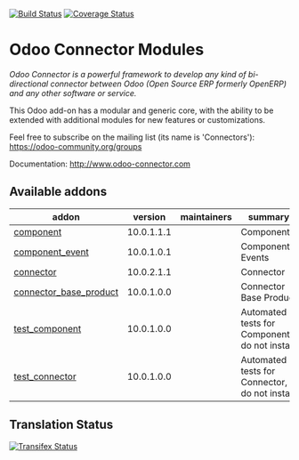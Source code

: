 [![Build Status](https://travis-ci.org/OCA/connector.svg?branch=10.0)](https://travis-ci.org/OCA/connector)
[![Coverage Status](https://coveralls.io/repos/OCA/connector/badge.png?branch=10.0)](https://coveralls.io/r/OCA/connector?branch=10.0)


Odoo Connector Modules
======================

*Odoo Connector is a powerful framework to develop any kind of bi-directional connector between Odoo (Open Source ERP formerly OpenERP) and any other software or service.*

This Odoo add-on has a modular and generic core, with the ability to be extended with additional modules for new features or customizations.

Feel free to subscribe on the mailing list (its name is 'Connectors'):
https://odoo-community.org/groups

Documentation:
http://www.odoo-connector.com

[//]: # (addons)

Available addons
----------------
addon | version | maintainers | summary
--- | --- | --- | ---
[component](component/) | 10.0.1.1.1 |  | Components
[component_event](component_event/) | 10.0.1.0.1 |  | Components Events
[connector](connector/) | 10.0.2.1.1 |  | Connector
[connector_base_product](connector_base_product/) | 10.0.1.0.0 |  | Connector Base Product
[test_component](test_component/) | 10.0.1.0.0 |  | Automated tests for Components, do not install.
[test_connector](test_connector/) | 10.0.1.0.0 |  | Automated tests for Connector, do not install.

[//]: # (end addons)

Translation Status
------------------
[![Transifex Status](https://www.transifex.com/projects/p/OCA-connector-10-0/chart/image_png)](https://www.transifex.com/projects/p/OCA-connector-10-0)
